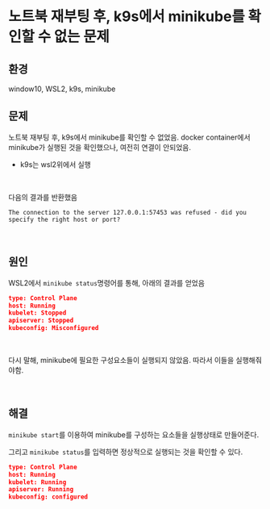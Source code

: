 # 노트북 재부팅 후, k9s에서 minikube를 확인할 수 없는 문제

## 환경

window10, WSL2, k9s, minikube

## 문제

노트북 재부팅 후, k9s에서 minikube를 확인할 수 없었음. docker container에서 minikube가 실행된 것을 확인했으나, 여전히 연결이 안되었음. 

- k9s는 wsl2위에서 실행

<br/>

다음의 결과를 반환했음

```
The connection to the server 127.0.0.1:57453 was refused - did you specify the right host or port? 
```

<br/>

## 원인

WSL2에서 `minikube status`명령어를 통해, 아래의 결과를 얻었음

```json
type: Control Plane
host: Running
kubelet: Stopped
apiserver: Stopped
kubeconfig: Misconfigured  
```

<br/>

다시 말해, minikube에 필요한 구성요소들이 실행되지 않았음. 따라서 이들을 실행해줘야함.

<br/>

## 해결

`minikube start`를 이용하여 minikube를 구성하는 요소들을 실행상태로 만들어준다.

그리고 `minikube status`를 입력하면 정상적으로 실행되는 것을 확인할 수 있다.

```json
type: Control Plane
host: Running
kubelet: Running
apiserver: Running
kubeconfig: configured  
```
